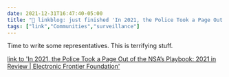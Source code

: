 ```yaml
---
date: 2021-12-31T16:47:40-05:00
title: "🔗 linkblog: just finished 'In 2021, the Police Took a Page Out of the NSA’s Playbook: 2021 in Review | Electronic Frontier Foundation'"
tags: ["link","Communities","surveillance"]
---
```

Time to write some representatives. This is terrifying stuff.
 
[link to 'In 2021, the Police Took a Page Out of the NSA’s Playbook: 2021 in Review | Electronic Frontier Foundation'](https://www.eff.org/deeplinks/2021/12/2021-police-took-page-out-nsas-playbook)
